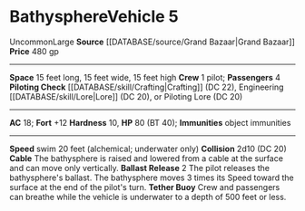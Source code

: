 ﻿---
ac: '18'
burrow_speed: null
climb_speed: null
fly_speed: null
fortitude: '+12'
hardness: '10'
hp: '80'
id: '38'
item_category: Vehicles
land_speed: null
level: '5'
max_speed: '20'
name: Bathysphere
price: 480 gp
rarity: Uncommon
reflex: null
resistance: null
rus_type_level: null
school: null
size: Large
source: '[[DATABASE/source/Grand Bazaar|Grand Bazaar]]'
swim_speed: '20'
trait:
- '[[DATABASE/trait/Uncommon|Uncommon]]'
type: Vehicle

---
# Bathysphere<span class="item-type">Vehicle 5</span>

<span class="trait-uncommon item-trait">Uncommon</span><span class="trait-size item-trait">Large</span>
**Source** [[DATABASE/source/Grand Bazaar|Grand Bazaar]]
**Price** 480 gp

---
**Space** 15 feet long, 15 feet wide, 15 feet high
**Crew** 1 pilot; **Passengers** 4
**Piloting Check** [[DATABASE/skill/Crafting|Crafting]] (DC 22), Engineering [[DATABASE/skill/Lore|Lore]] (DC 20), or Piloting Lore (DC 20)

---
**AC** 18; **Fort** +12
**Hardness** 10, **HP** 80 (BT 40); **Immunities** object immunities

---
**Speed** swim 20 feet (alchemical; underwater only)
**Collision** 2d10 (DC 20)
**Cable** The bathysphere is raised and lowered from a cable at the surface and can move only vertically.
 **Ballast Release** <span class="action-icon">2</span> The pilot releases the bathysphere's ballast. The bathysphere moves 3 times its Speed toward the surface at the end of the pilot's turn. 
**Tether Buoy** Crew and passengers can breathe while the vehicle is underwater to a depth of 500 feet or less.